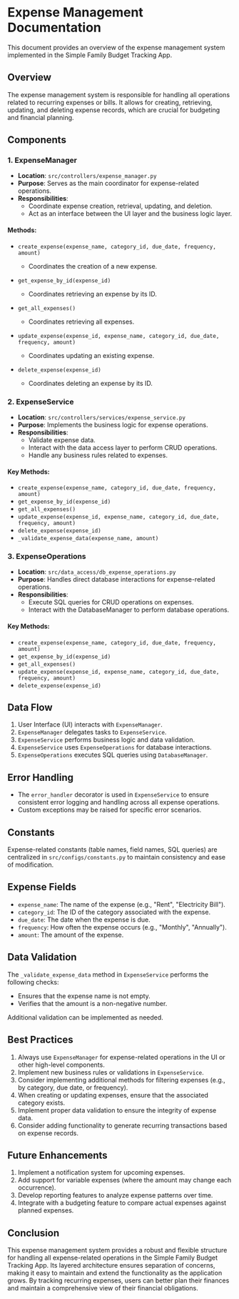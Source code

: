 # Expense Management Documentation

This document provides an overview of the expense management system implemented in the Simple Family Budget Tracking App.

## Overview

The expense management system is responsible for handling all operations related to recurring expenses or bills. It allows for creating, retrieving, updating, and deleting expense records, which are crucial for budgeting and financial planning.

## Components

### 1. ExpenseManager

- **Location**: `src/controllers/expense_manager.py`
- **Purpose**: Serves as the main coordinator for expense-related operations.
- **Responsibilities**:
  - Coordinate expense creation, retrieval, updating, and deletion.
  - Act as an interface between the UI layer and the business logic layer.

#### Methods:
- `create_expense(expense_name, category_id, due_date, frequency, amount)`
  - Coordinates the creation of a new expense.

- `get_expense_by_id(expense_id)`
  - Coordinates retrieving an expense by its ID.

- `get_all_expenses()`
  - Coordinates retrieving all expenses.

- `update_expense(expense_id, expense_name, category_id, due_date, frequency, amount)`
  - Coordinates updating an existing expense.

- `delete_expense(expense_id)`
  - Coordinates deleting an expense by its ID.

### 2. ExpenseService

- **Location**: `src/controllers/services/expense_service.py`
- **Purpose**: Implements the business logic for expense operations.
- **Responsibilities**:
  - Validate expense data.
  - Interact with the data access layer to perform CRUD operations.
  - Handle any business rules related to expenses.

#### Key Methods:
- `create_expense(expense_name, category_id, due_date, frequency, amount)`
- `get_expense_by_id(expense_id)`
- `get_all_expenses()`
- `update_expense(expense_id, expense_name, category_id, due_date, frequency, amount)`
- `delete_expense(expense_id)`
- `_validate_expense_data(expense_name, amount)`

### 3. ExpenseOperations

- **Location**: `src/data_access/db_expense_operations.py`
- **Purpose**: Handles direct database interactions for expense-related operations.
- **Responsibilities**:
  - Execute SQL queries for CRUD operations on expenses.
  - Interact with the DatabaseManager to perform database operations.

#### Key Methods:
- `create_expense(expense_name, category_id, due_date, frequency, amount)`
- `get_expense_by_id(expense_id)`
- `get_all_expenses()`
- `update_expense(expense_id, expense_name, category_id, due_date, frequency, amount)`
- `delete_expense(expense_id)`

## Data Flow

1. User Interface (UI) interacts with `ExpenseManager`.
2. `ExpenseManager` delegates tasks to `ExpenseService`.
3. `ExpenseService` performs business logic and data validation.
4. `ExpenseService` uses `ExpenseOperations` for database interactions.
5. `ExpenseOperations` executes SQL queries using `DatabaseManager`.

## Error Handling

- The `error_handler` decorator is used in `ExpenseService` to ensure consistent error logging and handling across all expense operations.
- Custom exceptions may be raised for specific error scenarios.

## Constants

Expense-related constants (table names, field names, SQL queries) are centralized in `src/configs/constants.py` to maintain consistency and ease of modification.

## Expense Fields

- `expense_name`: The name of the expense (e.g., "Rent", "Electricity Bill").
- `category_id`: The ID of the category associated with the expense.
- `due_date`: The date when the expense is due.
- `frequency`: How often the expense occurs (e.g., "Monthly", "Annually").
- `amount`: The amount of the expense.

## Data Validation

The `_validate_expense_data` method in `ExpenseService` performs the following checks:
- Ensures that the expense name is not empty.
- Verifies that the amount is a non-negative number.

Additional validation can be implemented as needed.

## Best Practices

1. Always use `ExpenseManager` for expense-related operations in the UI or other high-level components.
2. Implement new business rules or validations in `ExpenseService`.
3. Consider implementing additional methods for filtering expenses (e.g., by category, due date, or frequency).
4. When creating or updating expenses, ensure that the associated category exists.
5. Implement proper data validation to ensure the integrity of expense data.
6. Consider adding functionality to generate recurring transactions based on expense records.

## Future Enhancements

1. Implement a notification system for upcoming expenses.
2. Add support for variable expenses (where the amount may change each occurrence).
3. Develop reporting features to analyze expense patterns over time.
4. Integrate with a budgeting feature to compare actual expenses against planned expenses.

## Conclusion

This expense management system provides a robust and flexible structure for handling all expense-related operations in the Simple Family Budget Tracking App. Its layered architecture ensures separation of concerns, making it easy to maintain and extend the functionality as the application grows. By tracking recurring expenses, users can better plan their finances and maintain a comprehensive view of their financial obligations.